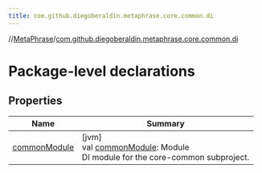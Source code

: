 ```yaml
---
title: com.github.diegoberaldin.metaphrase.core.common.di
---
```

//[MetaPhrase](../../index.html)/[com.github.diegoberaldin.metaphrase.core.common.di](index.html)



# Package-level declarations



## Properties


| Name | Summary |
|---|---|
| [commonModule](common-module.html) | [jvm]<br>val [commonModule](common-module.html): Module<br>DI module for the core-common subproject. |

